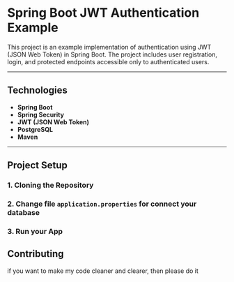 # Spring Boot JWT Authentication Example

This project is an example implementation of authentication using JWT (JSON Web Token) in Spring Boot. The project includes user registration, login, and protected endpoints accessible only to authenticated users.

---

## Technologies

- **Spring Boot**
- **Spring Security**
- **JWT (JSON Web Token)**
- **PostgreSQL**
- **Maven**

---

## Project Setup

### 1. Cloning the Repository

### 2. Change file ```application.properties``` for connect your database

### 3. Run your App


## Contributing
if you want to make my code cleaner and clearer, then please do it
